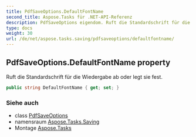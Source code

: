 ```yaml
---
title: PdfSaveOptions.DefaultFontName
second_title: Aspose.Tasks für .NET-API-Referenz
description: PdfSaveOptions eigendom. Ruft die Standardschrift für die Wiedergabe ab oder legt sie fest.
type: docs
weight: 30
url: /de/net/aspose.tasks.saving/pdfsaveoptions/defaultfontname/
---
```

## PdfSaveOptions.DefaultFontName property

Ruft die Standardschrift für die Wiedergabe ab oder legt sie fest.

```csharp
public string DefaultFontName { get; set; }
```

### Siehe auch

* class [PdfSaveOptions](../)
* namensraum [Aspose.Tasks.Saving](../../pdfsaveoptions/)
* Montage [Aspose.Tasks](../../../)


